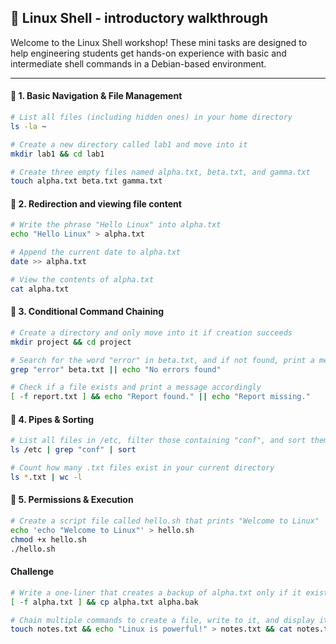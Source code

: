 
## 🧪 Linux Shell - introductory walkthrough

Welcome to the Linux Shell workshop! These mini tasks are designed to help engineering students get hands-on experience with basic and intermediate shell commands in a Debian-based environment.

---

#### 🔹 1. Basic Navigation & File Management
```bash
# List all files (including hidden ones) in your home directory
ls -la ~

# Create a new directory called lab1 and move into it
mkdir lab1 && cd lab1

# Create three empty files named alpha.txt, beta.txt, and gamma.txt
touch alpha.txt beta.txt gamma.txt
```

#### 🔹 2. Redirection and viewing file content
```bash
# Write the phrase "Hello Linux" into alpha.txt
echo "Hello Linux" > alpha.txt

# Append the current date to alpha.txt
date >> alpha.txt

# View the contents of alpha.txt
cat alpha.txt
````

#### 🔹 3. Conditional Command Chaining
```bash
# Create a directory and only move into it if creation succeeds
mkdir project && cd project

# Search for the word "error" in beta.txt, and if not found, print a message
grep "error" beta.txt || echo "No errors found"

# Check if a file exists and print a message accordingly
[ -f report.txt ] && echo "Report found." || echo "Report missing."
````

#### 🔹 4. Pipes & Sorting
```bash
# List all files in /etc, filter those containing "conf", and sort them
ls /etc | grep "conf" | sort

# Count how many .txt files exist in your current directory
ls *.txt | wc -l
````

#### 🔹 5. Permissions & Execution
```bash
# Create a script file called hello.sh that prints "Welcome to Linux"
echo 'echo "Welcome to Linux"' > hello.sh
chmod +x hello.sh
./hello.sh
````
#### Challenge
```bash
# Write a one-liner that creates a backup of alpha.txt only if it exists
[ -f alpha.txt ] && cp alpha.txt alpha.bak

# Chain multiple commands to create a file, write to it, and display its content
touch notes.txt && echo "Linux is powerful!" > notes.txt && cat notes.txt

